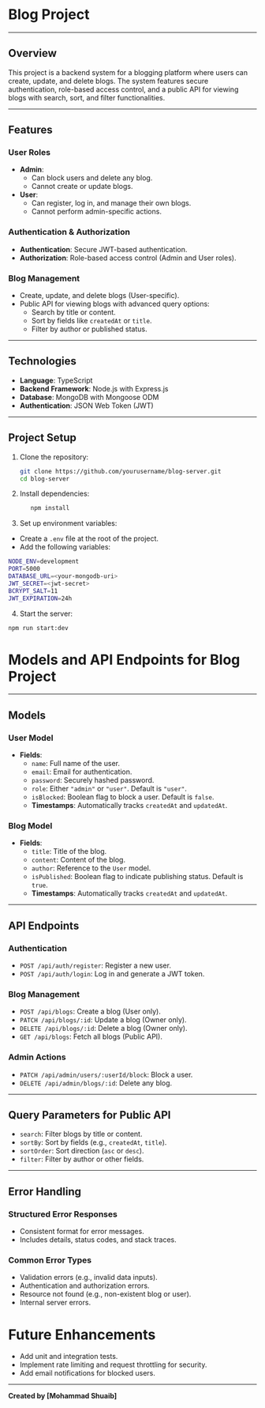 # Blog Project

---

## Overview

This project is a backend system for a blogging platform where users can create, update, and delete blogs. The system features secure authentication, role-based access control, and a public API for viewing blogs with search, sort, and filter functionalities.

---

## Features

### User Roles

- **Admin**:
  - Can block users and delete any blog.
  - Cannot create or update blogs.
- **User**:
  - Can register, log in, and manage their own blogs.
  - Cannot perform admin-specific actions.

### Authentication & Authorization

- **Authentication**: Secure JWT-based authentication.
- **Authorization**: Role-based access control (Admin and User roles).

### Blog Management

- Create, update, and delete blogs (User-specific).
- Public API for viewing blogs with advanced query options:
  - Search by title or content.
  - Sort by fields like `createdAt` or `title`.
  - Filter by author or published status.

---

## Technologies

- **Language**: TypeScript
- **Backend Framework**: Node.js with Express.js
- **Database**: MongoDB with Mongoose ODM
- **Authentication**: JSON Web Token (JWT)

---

## Project Setup

1. Clone the repository:

   ```bash
   git clone https://github.com/yourusername/blog-server.git
   cd blog-server
   ```

2. Install dependencies:

   ```bash
      npm install
   ```

3. Set up environment variables:

- Create a `.env` file at the root of the project.
- Add the following variables:

```bash
NODE_ENV=development
PORT=5000
DATABASE_URL=<your-mongodb-uri>
JWT_SECRET=<jwt-secret>
BCRYPT_SALT=11
JWT_EXPIRATION=24h
```

4. Start the server:

```bash
npm run start:dev
```

# Models and API Endpoints for Blog Project

---

## Models

### User Model

- **Fields**:
  - `name`: Full name of the user.
  - `email`: Email for authentication.
  - `password`: Securely hashed password.
  - `role`: Either `"admin"` or `"user"`. Default is `"user"`.
  - `isBlocked`: Boolean flag to block a user. Default is `false`.
  - **Timestamps**: Automatically tracks `createdAt` and `updatedAt`.

### Blog Model

- **Fields**:
  - `title`: Title of the blog.
  - `content`: Content of the blog.
  - `author`: Reference to the `User` model.
  - `isPublished`: Boolean flag to indicate publishing status. Default is `true`.
  - **Timestamps**: Automatically tracks `createdAt` and `updatedAt`.

---

## API Endpoints

### Authentication

- `POST /api/auth/register`: Register a new user.
- `POST /api/auth/login`: Log in and generate a JWT token.

### Blog Management

- `POST /api/blogs`: Create a blog (User only).
- `PATCH /api/blogs/:id`: Update a blog (Owner only).
- `DELETE /api/blogs/:id`: Delete a blog (Owner only).
- `GET /api/blogs`: Fetch all blogs (Public API).

### Admin Actions

- `PATCH /api/admin/users/:userId/block`: Block a user.
- `DELETE /api/admin/blogs/:id`: Delete any blog.

---

## Query Parameters for Public API

- `search`: Filter blogs by title or content.
- `sortBy`: Sort by fields (e.g., `createdAt`, `title`).
- `sortOrder`: Sort direction (`asc` or `desc`).
- `filter`: Filter by author or other fields.

---

## Error Handling

### Structured Error Responses

- Consistent format for error messages.
- Includes details, status codes, and stack traces.

### Common Error Types

- Validation errors (e.g., invalid data inputs).
- Authentication and authorization errors.
- Resource not found (e.g., non-existent blog or user).
- Internal server errors.

# Future Enhancements

- Add unit and integration tests.
- Implement rate limiting and request throttling for security.
- Add email notifications for blocked users.

---

**Created by [Mohammad Shuaib]**

